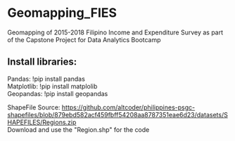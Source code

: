 # Geomapping_FIES
Geomapping of 2015-2018 Filipino Income and Expenditure Survey as part of the Capstone Project for Data Analytics Bootcamp

## Install libraries:
Pandas: !pip install pandas<br>
Matplotlib: !pip install matplolib<br>
Geopandas: !pip install geopandas<br>

ShapeFile Source: https://github.com/altcoder/philippines-psgc-shapefiles/blob/879ebd582acf459fbff54208aa8787351eae6d23/datasets/SHAPEFILES/Regions.zip <br>
Download and use the "Region.shp" for the code
